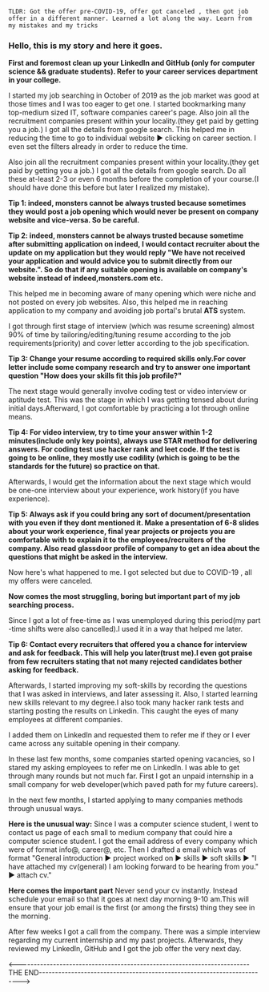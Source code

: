 `TLDR: Got the offer pre-COVID-19, offer got canceled , then got job offer in a different manner. Learned a lot along the way. Learn from my mistakes and my tricks` 

### Hello, this is my story and here it goes.

**First and foremost clean up your LinkedIn and GitHub (only for computer science && graduate students). Refer to your career services department in your college.**

I started my job searching in October of 2019 as the job market was good at those times and I was too eager to get one. I started bookmarking many top-medium sized IT, software companies career's page. Also join all the recruitment companies present within your locality.(they get paid by getting you a job.) I got all the details from google search. This helped me in reducing the time to go to individual website :arrow_forward: clicking on career section. I even set the filters already in order to reduce the time. 

Also join all the recruitment companies present within your locality.(they get paid by getting you a job.) I got all the details from google search. Do all these at-least 2-3 or even 6 months before the completion of your course.(I should have done this before but later I realized my mistake). 

**Tip 1: indeed, monsters cannot be always trusted because sometimes they would post a job opening which would never be present on company website and vice-versa. So be careful.** 

**Tip 2: indeed, monsters cannot be always trusted because sometime after submitting application on indeed, I would contact recruiter about the update on my application but they would reply "We have not received your application and would advice you to submit directly from our website.". So do that if any suitable opening is available on company's website instead of indeed,monsters.com etc.** 

This helped me in becoming aware of many opening which were niche and not posted on every job websites. Also, this helped me in reaching application to my company and avoiding job portal's brutal **ATS** system.

I got through first stage of interview (which was resume screening) almost 90% of time by tailoring/editing/tuning resume according to the job requirements(priority) and cover letter according to the job specification. 

**Tip 3: Change your resume according to required skills only.For cover letter include some company research and try to answer one important question "How does your skills fit this job profile?"**

The next stage would generally involve coding test or video interview or aptitude test. This was the stage in which I was getting tensed about during initial days.Afterward, I got comfortable by practicing a lot through online means.

**Tip 4: For video interview, try to time your answer within 1-2 minutes(include only key points), always use STAR method for delivering answers. For coding test use hacker rank and leet code. If the test is going to be online, they mostly use codility (which is going to be the standards for the future) so practice on that.**

Afterwards, I would get the information about the next stage which would be one-one interview about your experience, work history(if you have experience).

**Tip 5: Always ask if you could bring any sort of document/presentation with you even if they dont mentioned it. Make a presentation of 6-8 slides about your work experience, final year projects or projects you are comfortable with to explain it to the employees/recruiters of the company. Also read glassdoor profile of company to get an idea about the questions that might be asked in the interview.** 

Now here's what happened to me. I got selected but due to COVID-19 , all my offers were canceled. 

**Now comes the most struggling, boring but important part of my job searching process.** 

Since I got a lot of free-time as I was unemployed during this period(my part -time shifts were also cancelled).I used it in a way that helped me later.

**Tip 6: Contact every recruiters  that offered you a chance for interview and ask for feedback. This will help you later(trust me).I even got praise from few recruiters stating that not many rejected candidates bother asking for feedback.** 

Afterwards, I started improving my soft-skills by recording the questions that I was asked in interviews, and later assessing it. Also, I started learning new skills relevant to my degree.I also took many hacker rank tests and starting posting the results on Linkedin. This caught the eyes of many employees at different companies.

I added them on LinkedIn and requested them to refer me if they or I ever came across any suitable opening in their company. 

In these last few months, some companies started opening vacancies, so I stared my asking employees to refer me on LinkedIn. I was able to get through many rounds but not much far. First I got an unpaid internship in a small company for web developer(which paved path for my future careers).

In the next few months, I started applying to many companies methods through unusual ways. 

**Here is the unusual way:** Since I was a computer science student, I went to contact us page of each small to medium company that could hire a computer science student. I got the email address of every company which were of format info@, career@, etc. Then I drafted a email which was of format "General introduction :arrow_forward: project worked on :arrow_forward: skills :arrow_forward: soft skills :arrow_forward: "I have attached my cv(general) I am looking forward to be hearing from you." :arrow_forward: attach cv."

**Here comes the important part** Never send your cv instantly. Instead schedule your email so that it goes at next day morning 9-10 am.This will ensure that your job email is the first (or among the firsts) thing they see in the morning.

After few weeks I got a call from the company. There was a simple interview regarding my current internship and my past projects. Afterwards, they reviewed my LinkedIn, GitHub and I got the job offer the very next day.

<------------------------------------------------------------------------THE END------------------------------------------------------------------------>
